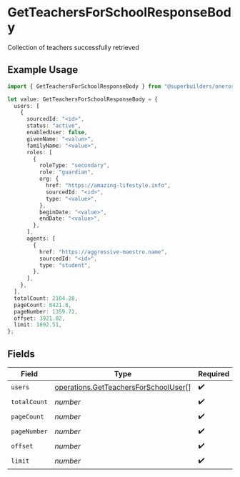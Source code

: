 # GetTeachersForSchoolResponseBody

Collection of teachers successfully retrieved

## Example Usage

```typescript
import { GetTeachersForSchoolResponseBody } from "@superbuilders/oneroster/models/operations";

let value: GetTeachersForSchoolResponseBody = {
  users: [
    {
      sourcedId: "<id>",
      status: "active",
      enabledUser: false,
      givenName: "<value>",
      familyName: "<value>",
      roles: [
        {
          roleType: "secondary",
          role: "guardian",
          org: {
            href: "https://amazing-lifestyle.info",
            sourcedId: "<id>",
            type: "<value>",
          },
          beginDate: "<value>",
          endDate: "<value>",
        },
      ],
      agents: [
        {
          href: "https://aggressive-maestro.name",
          sourcedId: "<id>",
          type: "student",
        },
      ],
    },
  ],
  totalCount: 2104.28,
  pageCount: 8421.8,
  pageNumber: 1359.72,
  offset: 3921.02,
  limit: 1892.51,
};
```

## Fields

| Field                                                                                        | Type                                                                                         | Required                                                                                     | Description                                                                                  |
| -------------------------------------------------------------------------------------------- | -------------------------------------------------------------------------------------------- | -------------------------------------------------------------------------------------------- | -------------------------------------------------------------------------------------------- |
| `users`                                                                                      | [operations.GetTeachersForSchoolUser](../../models/operations/getteachersforschooluser.md)[] | :heavy_check_mark:                                                                           | N/A                                                                                          |
| `totalCount`                                                                                 | *number*                                                                                     | :heavy_check_mark:                                                                           | N/A                                                                                          |
| `pageCount`                                                                                  | *number*                                                                                     | :heavy_check_mark:                                                                           | N/A                                                                                          |
| `pageNumber`                                                                                 | *number*                                                                                     | :heavy_check_mark:                                                                           | N/A                                                                                          |
| `offset`                                                                                     | *number*                                                                                     | :heavy_check_mark:                                                                           | N/A                                                                                          |
| `limit`                                                                                      | *number*                                                                                     | :heavy_check_mark:                                                                           | N/A                                                                                          |
